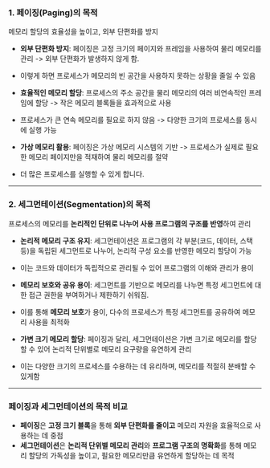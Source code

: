 
### 1. 페이징(Paging)의 목적
메모리 할당의 효율성을 높이고, 외부 단편화를 방지

- **외부 단편화 방지**: 페이징은 고정 크기의 페이지와 프레임을 사용하여 물리 메모리를 관리 -> 외부 단편화가 발생하지 않게 함.
- 이렇게 하면 프로세스가 메모리의 빈 공간을 사용하지 못하는 상황을 줄일 수 있음
  
- **효율적인 메모리 할당**: 프로세스의 주소 공간을 물리 메모리의 여러 비연속적인 프레임에 할당 -> 작은 메모리 블록들을 효과적으로 사용
- 프로세스가 큰 연속 메모리를 필요로 하지 않음 -> 다양한 크기의 프로세스를 동시에 실행 가능

- **가상 메모리 활용**: 페이징은 가상 메모리 시스템의 기반 -> 프로세스가 실제로 필요한 메모리 페이지만을 적재하여 물리 메모리를 절약
- 더 많은 프로세스를 실행할 수 있게 합니다.

---

### 2. 세그먼테이션(Segmentation)의 목적
프로세스의 메모리를 **논리적인 단위로 나누어 사용
프로그램의 구조를 반영**하여 관리

- **논리적 메모리 구조 유지**: 세그먼테이션은 프로그램의 각 부분(코드, 데이터, 스택 등)을 독립된 세그먼트로 나누어, 논리적 구성 요소를 반영한 메모리 할당이 가능
- 이는 코드와 데이터가 독립적으로 관리될 수 있어 프로그램의 이해와 관리가 용이

- **메모리 보호와 공유 용이**: 세그먼트를 기반으로 메모리를 나누면 특정 세그먼트에 대한 접근 권한을 부여하거나 제한하기 쉬워짐.
- 이를 통해 **메모리 보호**가 용이, 다수의 프로세스가 특정 세그먼트를 공유하여 메모리 사용을 최적화

- **가변 크기 메모리 할당**: 페이징과 달리, 세그먼테이션은 가변 크기로 메모리를 할당할 수 있어 논리적 단위별로 메모리 요구량을 유연하게 관리
- 이는 다양한 크기의 프로세스를 수용하는 데 유리하며, 메모리를 적절히 분배할 수 있게함

---

### 페이징과 세그먼테이션의 목적 비교
- **페이징**은 **고정 크기 블록**을 통해 **외부 단편화를 줄이고** 메모리 자원을 효율적으로 사용하는 데 중점
- **세그먼테이션**은 **논리적 단위별 메모리 관리**와 **프로그램 구조의 명확화**를 통해 메모리 할당의 가독성을 높이고, 필요한 메모리만큼 유연하게 할당하는 데 목적
